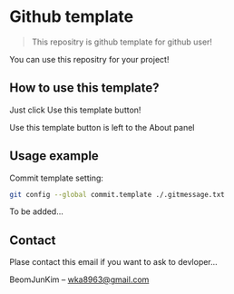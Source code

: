 # Github template
> This repositry is github template for github user!

You can use this repositry for your project!

## How to use this template?

Just click Use this template button!

Use this template button is left to the About panel

## Usage example

Commit template setting:

```sh
git config --global commit.template ./.gitmessage.txt
```

To be added...

## Contact

Plase contact this email if you want to ask to devloper...

BeomJunKim – wka8963@gmail.com
